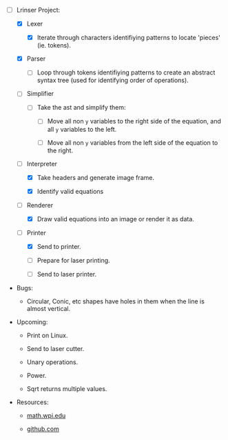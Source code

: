 - [ ] Lrinser Project:

    - [x] Lexer

        - [x] Iterate through characters identifiying patterns to locate 'pieces' (ie. tokens).
         
         
    - [x] Parser
         
        - [ ] Loop through tokens identifiying patterns to create an abstract syntax tree (used for identifying order of operations).
         
         
    - [ ] Simplifier
         
        - [ ] Take the ast and simplify them:
             
            - [ ] Move all non `y` variables to the right side of the equation, and all `y` variables to the left.
             
            - [ ] Move all non `y` variables from the left side of the equation to the right.
             
             
    - [ ] Interpreter
         
        - [x] Take headers and generate image frame.
             
        - [x] Identify valid equations
             
             
    - [ ] Renderer
         
        - [x] Draw valid equations into an image or render it as data.
             
             
    - [ ] Printer
        - [x] Send to printer.

        - [ ] Prepare for laser printing.
             
        - [ ] Send to laser printer.



- Bugs:

    - Circular, Conic, etc shapes have holes in them when the line is almost vertical.



- Upcoming:

    - Print on Linux.

    - Send to laser cutter.

    - Unary operations.

    - Power.

    - Sqrt returns multiple values.



- Resources:
     
    - [math.wpi.edu](https://www.math.wpi.edu/IQP/BVCalcHist/calc5.html)

    - [github.com](https://github.com/m4dh0rs3/cas/)
